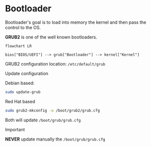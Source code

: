 # Bootloader

Bootloader's goal is to load into memory the kernel and then pass the control to the OS.

**GRUB2** is one of the well known bootloaders.

```mermaid
flowchart LR

bios["BIOS/UEFI"] --> grub["Bootloader"] --> kernel["Kernel"]
```

GRUB2 configuration location: `/etc/default/grub`

Update configuration

Debian based:
```bash
sudo update-grub
```

Red Hat based
```bash
sudo grub2-mkconfig -o /boot/grub2/grub.cfg
```

Both will update `/boot/grub/grub.cfg`

> [!IMPORTANT]
> **NEVER** update manually the `/boot/grub/grub.cfg`